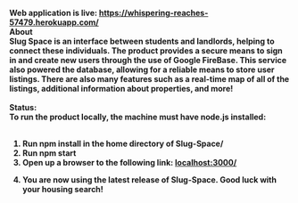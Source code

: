 <b>Web application is live<b>:
https://whispering-reaches-57479.herokuapp.com/
<br>
<b>About</b>
<br>
Slug Space is an interface between students and landlords, helping to connect these individuals. The product provides a secure means to sign in and create new users through the use of Google FireBase. This service also powered the database, allowing for a reliable means to store user listings. There are also many features such as a real-time map of all of the listings, additional information about properties, and more!
<br><br>
<b>Status:</b>
<br>
To run the product locally, the machine must have node.js installed: <br><br>
1) Run npm install in the home directory of Slug-Space/ <br>
2) Run npm start <br>
3) Open up a browser to the following link: <a href="localhost:3000/">localhost:3000/</a>
4. You are now using the latest release of Slug-Space. Good luck with your housing search!
